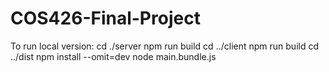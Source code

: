 # COS426-Final-Project
To run local version:
cd ./server
npm run build
cd ../client
npm run build
cd ../dist
npm install --omit=dev
node main.bundle.js
